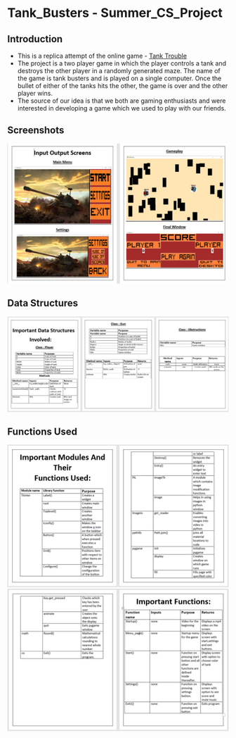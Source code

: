 # Tank_Busters - Summer_CS_Project

## Introduction
  - This is a replica attempt of the online game - [Tank Trouble](https://tanktrouble.com/)
  - The project is a two player game in which the player controls a tank and destroys the other player in a randomly generated maze. The name of the game is tank busters and is played on a single computer. Once the bullet of either of the tanks hits the other, the game is over and the other player wins.
  - The source of our idea is that we both are gaming enthusiasts and were interested in developing a game which we used to play with our friends.
  
## Screenshots
  ![Demo pic](https://github.com/Rahul-JOON/CS_project/blob/master/Project%20Report/Demo%20pics.png "Demo Pics")
  
## Data Structures
  ![Data Structures](https://github.com/Rahul-JOON/CS_project/blob/master/Project%20Report/classes.png "Data Structures")
  
## Functions Used
  ![Functions Used](https://github.com/Rahul-JOON/CS_project/blob/master/Project%20Report/functions.png "Functions Used")
  ![Functions Used_2](https://github.com/Rahul-JOON/CS_project/blob/master/Project%20Report/functions2.png "Functions Used_2")

